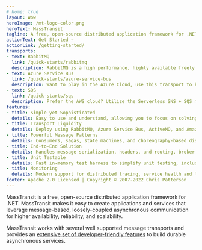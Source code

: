 ```yaml
---
# home: true
layout: Wow
heroImage: /mt-logo-color.png
heroText: MassTransit
tagline: A free, open-source distributed application framework for .NET
actionText: Get Started →
actionLink: /getting-started/
transports:
- text: RabbitMQ
  link: /quick-starts/rabbitmq
  description: RabbitMQ is a high performance, highly available freely available open source message broker
- text: Azure Service Bus 
  link: /quick-starts/azure-service-bus
  description: Want to play in the Azure Cloud, use this transport to keep everything in Azure
- text: SQS
  link: /quick-starts/sqs
  description: Prefer the AWS cloud? Utilize the Serverless SNS + SQS model
features:
- title: Simple yet Sophisticated
  details: Easy to use and understand, allowing you to focus on solving business problems
- title: Transport Liquidity
  details: Deploy using RabbitMQ, Azure Service Bus, ActiveMQ, and Amazon SQS/SNS without having to rewrite it
- title: Powerful Message Patterns
  details: Consumers, sagas, state machines, and choreography-based distributed transactions with compensation
- title: End-to-End Solution
  details: Handles message serialization, headers, and routing, broker topology, exceptions, retries, concurrency, connection and consumer lifecycle management
- title: Unit Testable
  details: Fast in-memory test harness to simplify unit testing, including sent, published, and consumed message observers
- title: Monitoring
  details: Modern support for distributed tracing, service health and liveliness checks
footer: Apache 2.0 Licensed | Copyright © 2007-2022 Chris Patterson
---
```


MassTransit is a free, open-source distributed application framework for .NET. MassTransit makes it easy to create applications and services that leverage message-based, loosely-coupled asynchronous communication for higher availability, reliability, and scalability.

MassTransit works with several well supported message transports and provides an [extensive set of developer-friendly features](usage/transports/) to build durable asynchronous services.
